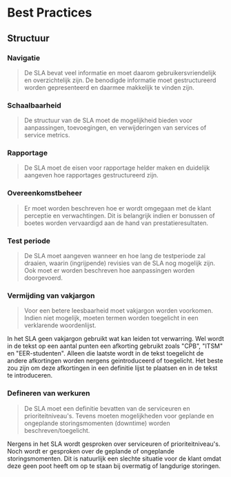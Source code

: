 # Best Practices

## Structuur

### Navigatie
> De SLA bevat veel informatie en moet daarom gebruikersvriendelijk en overzichtelijk zijn. De benodigde informatie moet gestructureerd worden gepresenteerd en daarmee makkelijk te vinden zijn.

### Schaalbaarheid
> De structuur van de SLA moet de mogelijkheid bieden voor aanpassingen, toevoegingen, en verwijderingen van services of service metrics.

### Rapportage
> De SLA moet de eisen voor rapportage helder maken en duidelijk aangeven hoe rapportages gestructureerd zijn.

### Overeenkomstbeheer
> Er moet worden beschreven hoe er wordt omgegaan met de klant perceptie en verwachtingen. Dit is belangrijk indien er bonussen of boetes worden vervaardigd aan de hand van prestatieresultaten.

### Test periode
> De SLA moet aangeven wanneer en hoe lang de testperiode zal draaien, waarin (ingrijpende) revisies van de SLA nog mogelijk zijn. Ook moet er worden beschreven hoe aanpassingen worden doorgevoerd.

### Vermijding van vakjargon
> Voor een betere leesbaarheid moet vakjargon worden voorkomen. Indien niet mogelijk, moeten termen worden toegelicht in een verklarende woordenlijst.

In het SLA geen vakjargon gebruikt wat kan leiden tot verwarring. Wel wordt in de tekst op een aantal punten een afkorting gebruikt zoals "CPB", "ITSM" en "EER-studenten". 
Alleen die laatste wordt in de tekst toegelicht de andere afkortingen worden nergens geintroduceerd of toegelicht. Het beste zou zijn om deze afkortingen in een definitie lijst te plaatsen en in de tekst te introduceren.

### Defineren van werkuren
> De SLA moet een definitie bevatten van de serviceuren en prioriteitniveau's. Tevens moeten mogelijkheden voor geplande en ongeplande storingsmomenten (downtime) worden beschreven/toegelicht.

Nergens in het SLA wordt gesproken over serviceuren of prioriteitniveau's. Noch wordt er gesproken over de geplande of ongeplande storingsmomenten. Dit is natuurlijk een slechte situatie voor de klant omdat deze geen poot heeft om op te staan bij overmatig of langdurige storingen.